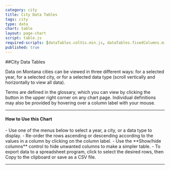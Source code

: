 ```yaml
---
category: city
title: City Data Tables
tags: city
type: data
chart: table
layout: page-chart
script: table.js
required-scripts: [dataTables.colVis.min.js, dataTables.fixedColumns.min.js, dataTables.tableTools.js]
published: true
---
```


##City Data Tables

Data on Montana cities can be viewed in three different ways: for a selected year, for a selected city, or for a selected data type (scroll vertically and horizontally to view all data).

Terms are defined in the glossary, which you can view by clicking the button in the upper right corner on any chart page. Individual definitions may also be provided by hovering over a column label with your mouse.

<hr>
<h4 class="howto-header">How to Use this Chart</h4>
- Use one of the menus below to select a year, a city, or a data type to display.
- Re-order the rows ascending or descending according to the values in a column by clicking on the column label.
- Use the **Show/hide columns** control to hide unwanted columns to make a simpler table.
- To export data to a spreadsheet program, click to select the desired rows, then Copy to the clipboard or save as a CSV file.
<hr>
